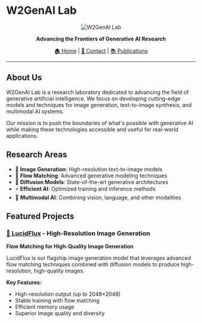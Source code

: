 # W2GenAI Lab

<div align="center">

![W2GenAI Lab](https://via.placeholder.com/150x150/667eea/ffffff?text=W2GenAI)

**Advancing the Frontiers of Generative AI Research**

[🏠 Home](#) | [📧 Contact](#) | [📚 Publications](#)

</div>

---

## About Us

W2GenAI Lab is a research laboratory dedicated to advancing the field of generative artificial intelligence. We focus on developing cutting-edge models and techniques for image generation, text-to-image synthesis, and multimodal AI systems.

Our mission is to push the boundaries of what's possible with generative AI while making these technologies accessible and useful for real-world applications.

## Research Areas

- 🎨 **Image Generation**: High-resolution text-to-image models
- 🌊 **Flow Matching**: Advanced generative modeling techniques
- 🔬 **Diffusion Models**: State-of-the-art generative architectures
- ⚡ **Efficient AI**: Optimized training and inference methods
- 🎯 **Multimodal AI**: Combining vision, language, and other modalities

## Featured Projects

### [🚀 LucidFlux](/LucidFlux/) - High-Resolution Image Generation

**Flow Matching for High-Quality Image Generation**

LucidFlux is our flagship image generation model that leverages advanced flow matching techniques combined with diffusion models to produce high-resolution, high-quality images.

**Key Features:**
- High-resolution output (up to 2048×2048)
- Stable training with flow matching
- Efficient memory usage
- Superior image quality and diversity